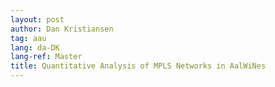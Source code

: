 ```yaml
---
layout: post
author: Dan Kristiansen
tag: aau
lang: da-DK
lang-ref: Master
title: Quantitative Analysis of MPLS Networks in AalWiNes
---
```

